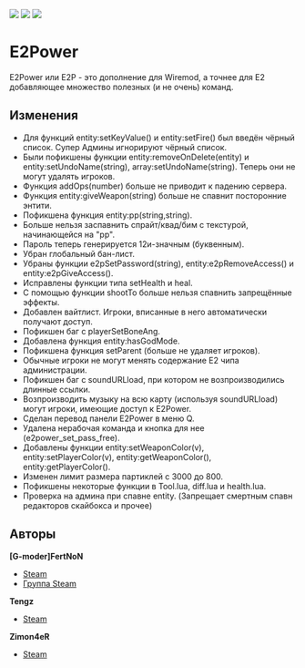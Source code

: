 [![](https://img.shields.io/github/issues-raw/VelaEurope/e2power.svg)]()
[![](https://img.shields.io/github/release/VelaEurope/e2power.svg)]()
[![](https://img.shields.io/github/license/VelaEurope/e2power.svg)]()

# E2Power
E2Power или E2P - это дополнение для Wiremod, а точнее для E2 добавляющее множество полезных (и не очень) команд.

## Изменения

+ Для функций entity:setKeyValue() и entity:setFire() был введён чёрный список. Супер Админы игнорируют чёрный список.
+ Были пофикшены функции entity:removeOnDelete(entity) и entity:setUndoName(string), array:setUndoName(string). Теперь они не могут удалять игроков.
+ Функция addOps(number) больше не приводит к падению сервера.
+ Функция entity:giveWeapon(string) больше не спавнит посторонние энтити.
+ Пофикшена функция entity:pp(string,string).
+ Больше нельзя заспавнить спрайт/квад/бим с текстурой, начинающейся на "pp".
+ Пароль теперь генерируется 12и-значным (буквенным).
+ Убран глобальный бан-лист.
+ Убраны функции e2pSetPassword(string), entity:e2pRemoveAccess() и entity:e2pGiveAccess().
+ Исправлены функции типа setHealth и heal.
+ С помощью функции shootTo больше нельзя спавнить запрещённые эффекты.
+ Добавлен вайтлист. Игроки, вписанные в него автоматически получают доступ.
+ Пофикшен баг с playerSetBoneAng.
+ Добавлена функция entity:hasGodMode.
+ Пофикшена функция setParent (больше не удаляет игроков).
+ Обычные игроки не могут менять содержание E2 чипa администрации.
+ Пофикшен баг с soundURLload, при котором не возпроизводились длинные ссылки.
+ Возпроизводить музыку на всю карту (используя soundURLload) могут игроки, имеющие доступ к E2Power.
+ Сделан перевод панели E2Power в меню Q.
+ Удалена нерабочая команда и кнопка для нее (e2power_set_pass_free).
+ Добавлены функции entity:setWeaponColor(v), entity:setPlayerColor(v), entity:getWeaponColor(), entity:getPlayerColor().
+ Изменен лимит размера партиклей с 3000 до 800.
+ Пофикшены некоторые функции в Tool.lua, diff.lua и health.lua.
+ Проверка на админа при спавне entity. (Запрещает смертным спавн редакторов скайбокса и прочее)

## Авторы

**[G-moder]FertNoN**

+ [Steam](https://steamcommunity.com/id/FertNoN)
+ [Группа Steam](https://steamcommunity.com/groups/E2Power)

**Tengz**

+ [Steam](http://steamcommunity.com/id/Tengz/)

**Zimon4eR**
+ [Steam](http://steamcommunity.com/id/Zimon4eR/)
